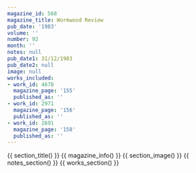 ```yaml
---
magazine_id: 568
magazine_title: Wormwood Review
pub_date: '1983'
volume: ''
number: 92
month: ''
notes: null
pub_date1: 31/12/1983
pub_date2: null
image: null
works_included:
- work_id: 4678
  magazine_page: '155'
  published_as: ''
- work_id: 2971
  magazine_page: '156'
  published_as: ''
- work_id: 2691
  magazine_page: '158'
  published_as: ''
---
```


{{ section_title() }}
{{ magazine_info() }}
{{ section_image() }}
{{ notes_section() }}
{{ works_section() }}
